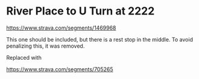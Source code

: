 # River Place to U Turn at 2222

https://www.strava.com/segments/1469968

This one should be included, but there is a rest stop in the middle. To avoid penalizing this, it was removed.

Replaced with 

https://www.strava.com/segments/705265


